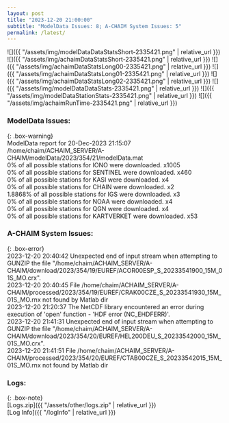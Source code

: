 ```yaml
---
layout: post
title: "2023-12-20 21:00:00"
subtitle: "ModelData Issues: 8; A-CHAIM System Issues: 5"
permalink: /latest/
---
```


![]({{ "/assets/img/modelDataDataStatsShort-2335421.png" | relative_url }})
![]({{ "/assets/img/achaimDataStatsShort-2335421.png" | relative_url }})
![]({{ "/assets/img/achaimDataStatsLong00-2335421.png" | relative_url }})
![]({{ "/assets/img/achaimDataStatsLong01-2335421.png" | relative_url }})
![]({{ "/assets/img/achaimDataStatsLong02-2335421.png" | relative_url }})
![]({{ "/assets/img/modelDataDataStats-2335421.png" | relative_url }})
![]({{ "/assets/img/modelDataStationStats-2335421.png" | relative_url }})
![]({{ "/assets/img/achaimRunTime-2335421.png" | relative_url }})


### ModelData Issues:  
  
{: .box-warning}  
 ModelData report for 20-Dec-2023 21:15:07   
 /home/chaim/ACHAIM_SERVER/A-CHAIM/modelData/2023/354/21/modelData.mat   
 0% of all possible stations for IONO were downloaded. x1005   
 0% of all possible stations for SENTINEL were downloaded. x460   
 0% of all possible stations for KASI were downloaded. x4   
 0% of all possible stations for CHAIN were downloaded. x2   
 1.8868% of all possible stations for IGS were downloaded. x3   
 0% of all possible stations for NOAA were downloaded. x4   
 0% of all possible stations for QGN were downloaded. x4   
 0% of all possible stations for KARTVERKET were downloaded. x53   
  
### A-CHAIM System Issues:  
  
{: .box-error}  
2023-12-20 20:40:42 Unexpected end of input stream when attempting to GUNZIP the file "/home/chaim/ACHAIM_SERVER/A-CHAIM/download/2023/354/19/EUREF/ACOR00ESP_S_20233541900_15M_01S_MO.crx".  
2023-12-20 20:40:45 File /home/chaim/ACHAIM_SERVER/A-CHAIM/processed/2023/354/19/EUREF/CRAK00CZE_S_20233541930_15M_01S_MO.rnx not found by Matlab dir  
2023-12-20 21:20:37 The NetCDF library encountered an error during execution of 'open' function - 'HDF error (NC_EHDFERR)'.  
2023-12-20 21:41:31 Unexpected end of input stream when attempting to GUNZIP the file "/home/chaim/ACHAIM_SERVER/A-CHAIM/download/2023/354/20/EUREF/HEL200DEU_S_20233542000_15M_01S_MO.crx".  
2023-12-20 21:41:51 File /home/chaim/ACHAIM_SERVER/A-CHAIM/processed/2023/354/20/EUREF/CTAB00CZE_S_20233542015_15M_01S_MO.rnx not found by Matlab dir  

### Logs:  
  
{: .box-note}  
[Logs.zip]({{ "/assets/other/logs.zip" | relative_url }})  
[Log Info]({{ "/logInfo" | relative_url }})  

